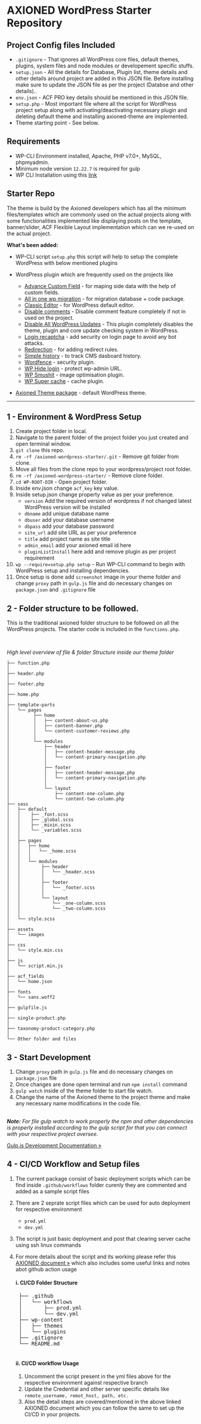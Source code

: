 # AXIONED WordPress Starter Repository


## Project Config files Included
- `.gitignore` - That ignores all WordPress core files, default themes, plugins, system files and node modules or developement specific stuffs.
- `setup.json` - All the details for Database, Plugin list, theme details and other details around project are added in this JSON file. Before installing make sure to update the JSON file as per the project (Databse and other details)..
- `env.json` - ACF PRO key details should be mentioned in this JSON file.
- `setup.php` - Most important file where all the script for WordPress project setup along with activating/deactivating necessary plugin and deleting default theme and installing axioned-theme are implemented.
- Theme starting point - See below.


## Requirements
- WP-CLI Environment installed, Apache, PHP v7.0+, MySQL, phpmyadmin.
- Minimum node version `12.22.7` is required for gulp
- WP CLI Installation using this [link](https://make.wordpress.org/cli/handbook/guides/installing/#installing-via-composer)


## Starter Repo
The theme is build by the Axioned developers which has all the minimum files/templates which are commonly used on the actual projects along with some functionalities implemented like displaying posts on the template, banner/slider, ACF Flexible Layout implementation which can we re-used on the actual project.

**What's been added:**

- WP-CLI script `setup.php` this script will help to setup the complete WordPress with below mentioned plugins
- WordPress plugin which are frequently used on the projects like
    - [Advance Custom Field](https://www.advancedcustomfields.com/resources/) - for maping side data with the help of custom fields.
    - [All in one wp migration](https://wordpress.org/plugins/all-in-one-wp-migration/) - for migration database + code package.
    - [Classic Editor](https://wordpress.org/plugins/classic-editor/) - for WordPress default editor.
    - [Disable comments](https://wordpress.org/plugins/disable-comments/) - Disable comment feature completely if not in used on the project. 
    - [Disable All WordPress Updates](https://wordpress.org/plugins/disable-wordpress-updates/) - This plugin completely disables the theme, plugin and core update checking system in WordPress.
    - [Login recaptcha](https://wordpress.org/plugins/login-recaptcha/) - add security on login page to avoid any bot attacks.
    - [Redirection](https://wordpress.org/plugins/redirection/) - for adding redirect rules. 
    - [Simple history](https://wordpress.org/plugins/simple-history/) - to track CMS dasboard history.
    - [Wordfence](https://wordpress.org/plugins/wordfence/) - security plugin.
    - [WP Hide login](https://wordpress.org/plugins/wps-hide-login/) - protect wp-admin URL.
    - [WP Smushit](https://wordpress.org/plugins/wp-smushit/) - image optimisation plugin.
    - [WP Super cache](https://wordpress.org/plugins/wp-super-cache/) - cache plugin.

- [Axioned Theme package](https://github.com/axioned/axioned-wordpress-starter/releases/download/v1/axioned-theme.zip) - default WordPress theme.


---

## 1 - Environment & WordPress Setup
1. Create project folder in local.
2. Navigate to the parent folder of the project folder you just created and open terminal window.
3. `git clone` this repo.
4. `rm -rf /axioned-wordpress-starter/.git` - Remove git folder from clone.
5. Move all files from the clone repo to your wordpress/project root folder.
6. `rm -rf /axioned-wordpress-starter/` - Remove clone folder.
7. `cd WP-ROOT-DIR` - Open project folder.
8. Inside env.json change `acf_key` key value.
9. Inside setup.json change property value as per your preference.
    - `version` Add the required version of wordpress if not changed latest WordPress version will be installed
    - `dbname` add unique database name
    - `dbuser` add your database username
    - `dbpass` add your database password
    - `site_url` add site URL as per your preference
    - `title` add project name as site title
    - `admin_email` add your axioned email id here
    - `pluginListInstall` here add and remove plugin as per project requirement
10. `wp --require=setup.php setup` - Run WP-CLI command to begin with WordPress setup and installing dependencies.
11. Once setup is done add `screenshot` image in your theme folder and change `proxy` path in `gulp.js` file and do necessary changes on `package.json` and `.gitignore` file


## 2 - Folder structure to be followed.
This is the traditional axioned folder structure to be followed on all the WordPress projects. The starter code is included in the `functions.php`.

<br>

*High level overview of file & folder Structure inside our theme folder*

    ├── function.php
    │
    ├── header.php
    │
    ├── footer.php
    │
    ├── home.php
    │   
    ├── template-parts
    │   └── pages
    │         ├── home
    │         │   ├── content-about-us.php
    │         │   ├── content-banner.php
    │         │   └── content-customer-reviews.php
    │         │
    │         └── modules
    │             ├── header
    │             │   ├── content-header-message.php
    │             │   └── content-primary-navigation.php
    │             │
    │             ├── footer
    │             │   ├── content-header-message.php
    │             │   └── content-primary-navigation.php
    │             │ 
    │             └── layout
    │                 ├── content-one-column.php
    │                 └── content-two-column.php
    ├── sass
    │   ├── default
    │   │    ├── _font.scss
    │   │    ├── _global.scss
    │   │    ├── _mixin.scss
    │   │    └── _variables.scss
    │   │
    │   ├── pages
    │   │   ├── home
    │   │   │   └── _home.scss
    │   │   │
    │   │   └── modules
    │   │        ├── header
    │   │        │   └── _header.scss
    │   │        │     
    │   │        ├── footer
    │   │        │   └── _footer.scss
    │   │        │
    │   │        └── layout
    │   │            └── _one-column.scss
    │   │            └── _two-column.scss
    │   │
    │   └── style.scss
    │
    ├── assets
    │   └── images
    │
    ├── css
    │   └── style.min.css
    │
    ├── js
    │   └── script.min.js
    │
    ├── acf_fields
    │   └── home.json
    │
    ├── fonts
    │   └── sans.woff2
    │
    ├── gulpfile.js
    │
    ├── single-product.php
    │
    ├── taxonomy-product-category.php
    │
    └── Other folder and files


## 3 - Start Development
1. Change `proxy` path in `gulp.js` file and do necessary changes on `package.json` file
2. Once changes are done open terminal and run `npm install` command 
3. `gulp watch` inside of the theme folder to start file watch.
4. Change the name of the Axioned theme to the project theme and make any necessary name modifications in the code file.

<br/>
<em><strong>Note:</strong> For file gulp watch to work properly the npm and other dependencies is properly installed according to the gulp script for that you can connect with your respective project oversee.</em>

[Gulp.js Development Documentation »](https://gulpjs.com/docs/en/getting-started/quick-start)

## 4 - CI/CD Workflow and Setup files
1. The current package consist of basic deployment scripts which can be find inside `.github/workflows` folder curenly they are commented and added as a sample script files
2. There are 2 seprate script files which can be used for auto deployment for respective environment
    - `prod.yml`
    - `dev.yml`
3. The script is just basic deployment and post that clearing server cache using ssh linux commands
4. For more details about the script and its working please refer this [AXIONED document »](https://docs.google.com/document/d/11VPzzeMY8Own7j8GKJYv31i6sxuVax-y7nlMgqecvAo/edit?usp=sharing) which also includes some useful links and notes abot github action usage


    #### i. CI/CD Folder Structure
    <pre>
    ├── .github
    │   └── workflows
    │       ├── prod.yml
    │       └── dev.yml
    ├── wp-content
    │   ├── themes
    │   └── plugins
    ├── .gitignore
    └── README.md
    </pre>



    #### ii. CI/CD workflow Usage
    1. Uncomment the script present in the yml files above for the respective environment against respective branch
    2. Update the Credential and other server specific details like `remote_username, remot_host, path, etc.`
    3. Also the detail steps are covered/mentioned in the above linked AXIONED document which you can follow the same to set up the CI/CD in your projects.


